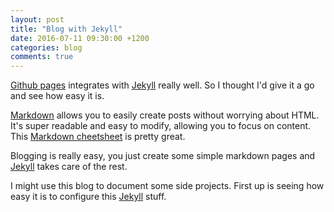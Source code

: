 ```yaml
---
layout: post
title: "Blog with Jekyll"
date: 2016-07-11 09:30:00 +1200
categories: blog
comments: true
---
```

[Github pages][github-pages] integrates with [Jekyll][jekyll-homepage] really well. So I thought I'd give it a go and see how easy it is.

[Markdown][markdown-docs] allows you to easily create posts without worrying about HTML. It's super readable and easy to modify, allowing you to focus on content.
This [Markdown cheetsheet][markdown-cheatsheet] is pretty great.

Blogging is really easy, you just create some simple markdown pages and [Jekyll][jekyll-homepage] takes care of the rest.

I might use this blog to document some side projects. First up is seeing how easy it is to configure this [Jekyll][jekyll-homepage] stuff.

[markdown-docs]: https://daringfireball.net/projects/markdown/
[markdown-cheatsheet]: https://github.com/adam-p/markdown-here/wiki/Markdown-Cheatsheet
[jekyll-homepage]: http://jekyllrb.com/
[github-pages]: https://pages.github.com/
[post-docs]: https://jekyllrb.com/docs/posts/
